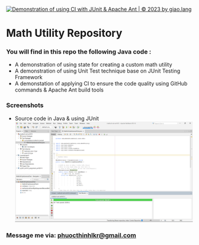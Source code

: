 [![Demonstration of using CI with JUnit & Apache Ant | © 2023 by giao.lang](https://github.com/peateaVN/mathutil-ant-se1615/actions/workflows/mathutil-ci-ant.yml/badge.svg)](https://github.com/peateaVN/mathutil-ant-se1615/actions/workflows/mathutil-ci-ant.yml)

# Math Utility Repository 

### You will find in this repo the following Java code :
* A demonstration of using state for creating a custom math utility
* A demonstration of using Unit Test technique base on JUnit Testing Framework
* A demonstation of applying CI to ensure the code quality using GitHub commands & Apache Ant build tools

### Screenshots
* Source code in Java & using JUnit
![source code with JUnit](https://github.com/peateaVN/mathutil-ant-se1615/blob/main/screenshot/ant-junit.png)

### Message me via: phuocthinhlkr@gmail.com